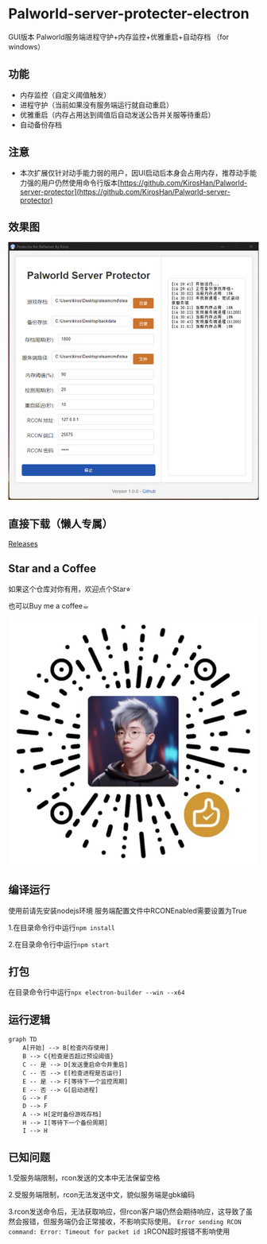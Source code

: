 # Palworld-server-protecter-electron
GUI版本 Palworld服务端进程守护+内存监控+优雅重启+自动存档
（for windows）

## 功能
- 内存监控（自定义阈值触发）
- 进程守护（当前如果没有服务端运行就自动重启）
- 优雅重启（内存占用达到阈值后自动发送公告并关服等待重启）
- 自动备份存档

## 注意
- 本次扩展仅针对动手能力弱的用户，因UI启动后本身会占用内存，推荐动手能力强的用户仍然使用命令行版本[https://github.com/KirosHan/Palworld-server-protector](https://github.com/KirosHan/Palworld-server-protector)

## 效果图
![预览](https://raw.githubusercontent.com/KirosHan/Palworld-server-protector-electron/main/PNG/screenshot%402x.png)

## 直接下载（懒人专属）

[Releases](https://github.com/KirosHan/Palworld-server-protector-electron/releases)

## Star and a Coffee

如果这个仓库对你有用，欢迎点个Star⭐︎

也可以Buy me a coffee☕︎

![BuyMeACoffee](https://raw.githubusercontent.com/KirosHan/Palworld-server-protector-electron/main/PNG/buymeacoffee.png)

## 编译运行
使用前请先安装nodejs环境
服务端配置文件中RCONEnabled需要设置为True

1.在目录命令行中运行`npm install`

2.在目录命令行中运行`npm start`

## 打包

在目录命令行中运行`npx electron-builder --win --x64`

## 运行逻辑

```mermaid
graph TD
    A[开始] --> B[检查内存使用]
    B --> C{检查是否超过预设阈值}
    C -- 是 --> D[发送重启命令并重启]
    C -- 否 --> E[检查进程是否运行]
    E -- 是 --> F[等待下一个监控周期]
    E -- 否 --> G[启动进程]
    G --> F
    D --> F
    A --> H[定时备份游戏存档]
    H --> I[等待下一个备份周期]
    I --> H
```
## 已知问题
1.受服务端限制，rcon发送的文本中无法保留空格

2.受服务端限制，rcon无法发送中文，貌似服务端是gbk编码

3.rcon发送命令后，无法获取响应，但rcon客户端仍然会期待响应，这导致了虽然会报错，但服务端仍会正常接收，不影响实际使用。
```Error sending RCON command: Error: Timeout for packet id 1```RCON超时报错不影响使用
